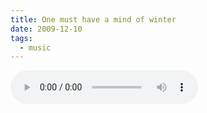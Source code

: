 ```yaml
---
title: One must have a mind of winter
date: 2009-12-10
tags:
  - music
---
```

<audio src="/works/mind_of_winter.mp3" preload="metadata" controls></audio>

  
